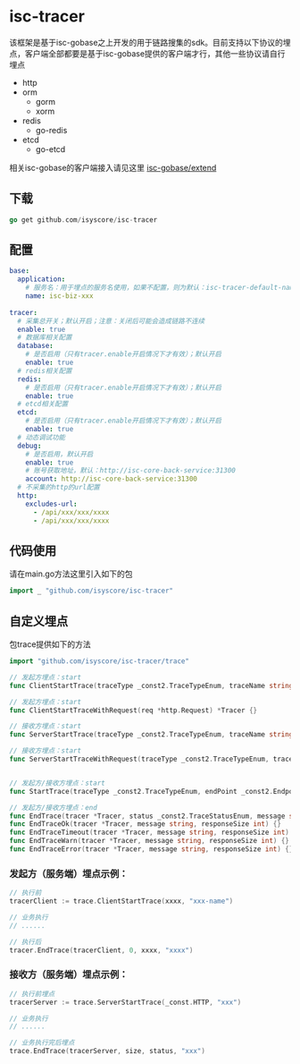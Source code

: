# isc-tracer

该框架是基于isc-gobase之上开发的用于链路搜集的sdk。目前支持以下协议的埋点，客户端全部都要是基于isc-gobase提供的客户端才行，其他一些协议请自行埋点

- http
- orm
  - gorm
  - xorm
- redis
  - go-redis
- etcd
  - go-etcd
  
相关isc-gobase的客户端接入请见这里 [isc-gobase/extend](https://github.com/isyscore/isc-gobase/tree/feature/trace/extend)


## 下载
```go
go get github.com/isyscore/isc-tracer
```

## 配置
```yaml
base:
  application:
    # 服务名：用于埋点的服务名使用，如果不配置，则为默认：isc-tracer-default-name
    name: isc-biz-xxx
  
tracer:
  # 采集总开关；默认开启；注意：关闭后可能会造成链路不连续
  enable: true
  # 数据库相关配置
  database:
    # 是否启用（只有tracer.enable开启情况下才有效）；默认开启
    enable: true
  # redis相关配置    
  redis:
    # 是否启用（只有tracer.enable开启情况下才有效）；默认开启
    enable: true
  # etcd相关配置  
  etcd:
    # 是否启用（只有tracer.enable开启情况下才有效）；默认开启
    enable: true
  # 动态调试功能
  debug:
    # 是否启用，默认开启
    enable: true
    # 账号获取地址，默认：http://isc-core-back-service:31300
    account: http://isc-core-back-service:31300
  # 不采集的http的url配置
  http:
    excludes-url:
      - /api/xxx/xxx/xxxx
      - /api/xxx/xxx/xxxx
```

## 代码使用
请在main.go方法这里引入如下的包
```go
import _ "github.com/isyscore/isc-tracer"
```

## 自定义埋点
包trace提供如下的方法
```go
import "github.com/isyscore/isc-tracer/trace"

// 发起方埋点：start
func ClientStartTrace(traceType _const2.TraceTypeEnum, traceName string) *Tracer {}

// 发起方埋点：start
func ClientStartTraceWithRequest(req *http.Request) *Tracer {}

// 接收方埋点：start
func ServerStartTrace(traceType _const2.TraceTypeEnum, traceName string) *Tracer {}

// 接收方埋点：start
func ServerStartTraceWithRequest(traceType _const2.TraceTypeEnum, traceName string, request *http.Request) *Tracer {}


// 发起方/接收方埋点：start
func StartTrace(traceType _const2.TraceTypeEnum, endPoint _const2.EndpointEnum, traceName string, request *http.Request) *Tracer {}

// 发起方/接收方埋点：end
func EndTrace(tracer *Tracer, status _const2.TraceStatusEnum, message string, responseSize int) {}
func EndTraceOk(tracer *Tracer, message string, responseSize int) {}
func EndTraceTimeout(tracer *Tracer, message string, responseSize int) {}
func EndTraceWarn(tracer *Tracer, message string, responseSize int) {}
func EndTraceError(tracer *Tracer, message string, responseSize int) {}
```
### 发起方（服务端）埋点示例：
```go
// 执行前
tracerClient := trace.ClientStartTrace(xxxx, "xxx-name")

// 业务执行
// ......

// 执行后
tracer.EndTrace(tracerClient, 0, xxxx, "xxxx")
```
### 接收方（服务端）埋点示例：
```go
// 执行前埋点
tracerServer := trace.ServerStartTrace(_const.HTTP, "xxx")

// 业务执行
// ......

// 业务执行完后埋点
trace.EndTrace(tracerServer, size, status, "xxx")
```
